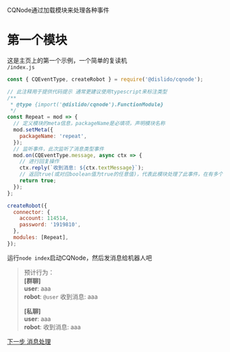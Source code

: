 CQNode通过加载模块来处理各种事件

# 第一个模块
这是主页上的第一个示例，一个简单的复读机  
`/index.js`
```javascript
const { CQEventType, createRobot } = require('@dislido/cqnode');

// 此注释用于提供代码提示 通常更建议使用typescript来标注类型
/**
 * @type {import('@dislido/cqnode').FunctionModule}
 */
const Repeat = mod => {
  // 定义模块的meta信息，packageName是必填项，声明模块名称
  mod.setMeta({
    packageName: 'repeat',
  });
  // 监听事件，此次监听了消息类型事件
  mod.on(CQEventType.message, async ctx => {
    // 进行回复操作
    ctx.reply(`收到消息: ${ctx.textMessage}`);
    // 返回true(或对应boolean值为true的任意值)，代表此模块处理了此事件，在有多个模块的情况下，被处理的事件不会流转到后续模块
    return true;
  });
};

createRobot({
  connector: {
    account: 114514,
    password: '1919810',
  },
  modules: [Repeat],
});
```
运行`node index`启动CQNode，然后发消息给机器人吧

> 预计行为：  
> __[群聊]__  
> __user__: aaa  
> __robot__: `@user` 收到消息: aaa  
> 
> __[私聊]__  
> __user__: aaa  
> __robot__: 收到消息: aaa  

[下一步 消息处理](./messagehandling)
